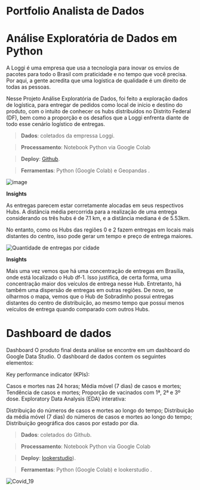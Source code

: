 # Portfolio Analista de Dados

<h1>Análise Exploratória de Dados em Python</h1>

A Loggi é uma empresa que usa a tecnologia para inovar os envios de pacotes para todo o Brasil com praticidade e no tempo que você precisa. Por aqui, a gente acredita que uma logística de qualidade é um direito de todas as pessoas.

Nesse Projeto Análise Exploratória de Dados, foi feito a exploração dados de logística, para entregar de pedidos como local de início e destino do produto, com o intuito de conhecer os hubs distribuídos no Distrito Federal (DF), bem como a proporção e os desafios que a Loggi enfrenta diante de todo esse cenário logístico de entregas.

>**Dados**: coletados da empressa Loggi.

>**Processamento**: Notebook Python via Google Colab

>**Deploy**: [Github](https://github.com/petwillian/Portfolio-Analista-de-Dados/blob/main/Projeto%20An%C3%A1lise%20Explorat%C3%B3ria%20de%20Dados%20em%20Python/Projeto.ipynb).

>**Ferramentas**: Python (Google Colab) e Geopandas .

![image](https://github.com/user-attachments/assets/be9ab01b-130a-4d7a-a02a-f8072215ee30)

**Insights**

As entregas parecem estar corretamente alocadas em seus respectivos Hubs. A distância média percorrida para a realização de uma entrega considerando os três hubs é de 7.1 km, e a distância mediana é de 5.53km.

No entanto, como os Hubs das regiões 0 e 2 fazem entregas em locais mais distantes do centro, isso pode gerar um tempo e preço de entrega maiores.

![Quantidade de entregas por cidade](https://github.com/user-attachments/assets/ebd510f5-841f-4378-85b9-de8d04980f85)

**Insights**

Mais uma vez vemos que há uma concentração de entregas em Brasília, onde está localizado o Hub df-1. Isso justifica, de certa forma, uma concentração maior dos veículos de entrega nesse Hub. Entretanto, há também uma dispersão de entregas em outras regiões. De novo, se olharmos o mapa, vemos que o Hub de Sobradinho possui entregas distantes do centro de distribuição, ao mesmo tempo que possui menos veículos de entrega quando comparado com outros Hubs.

# Dashboard de dados

Dashboard O produto final desta análise se encontre em um dashboard do Google Data Studio. O dashboard de dados contem os seguintes elementos:

Key performance indicator (KPIs):

Casos e mortes nas 24 horas; Média móvel (7 dias) de casos e mortes; Tendência de casos e mortes; Proporção de vacinados com 1ª, 2ª e 3º dose. Exploratory Data Analysis (EDA) interativa:

Distribuição do números de casos e mortes ao longo do tempo; Distribuição da média móvel (7 dias) do números de casos e mortes ao longo do tempo; Distribuição geográfica dos casos por estado por dia.

>**Dados**: coletados do Github.

>**Processamento**: Notebook Python via Google Colab

>**Deploy**: [lookerstudio](https://lookerstudio.google.com/reporting/0b29e22d-8d1c-4076-bdee-c08921f08c18/page/90rHE)).

>**Ferramentas**: Python (Google Colab) e lookerstudio .

![Covid_19](https://github.com/user-attachments/assets/ec7db153-dcde-4c0c-904d-660e37c7fb93)

